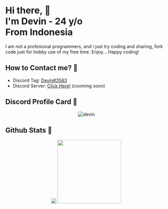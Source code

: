 # Hi there, 👋<br>I'm Devin - 24 y/o<br>From Indonesia

I am not a profesional programmers, and i just try coding and sharing, fork code just for hobby use of my free time. Enjoy... Happy coding!
<!-- Currently Working on Project [Alufi Bot](https://github.com/AlufiBot) -->

## How to Contact me? 💬
- Discord Tag: [Devin#3583](https://discord.com/users/561170896480501790)
- Discord Server: [Click Here!](https://discord.devinstr.tech) (cooming soon)

## Discord Profile Card 👤
<p align="center">
    <img href="https://discord.com/users/561170896480501790" src="https://discord.c99.nl/widget/theme-3/561170896480501790.png" alt="devin"/>
</p>

## Github Stats 🌟
<p align="center">
    <img src="https://github-readme-stats.vercel.app/api?username=DevinSTR&show_icons=true&theme=tokyonight"/>
    <img src="https://github-readme-stats.vercel.app/api/top-langs/?username=DevinSTR&layout=compact&theme=tokyonight" height=199/>
</p>
